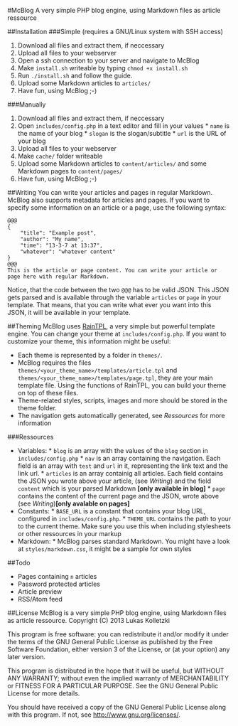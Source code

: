 #McBlog
A very simple PHP blog engine, using Markdown files as article ressource

##Installation
###Simple (requires a GNU/Linux system with SSH access)
1. Download all files and extract them, if neccessary
2. Upload all files to your webserver
3. Open a ssh connection to your server and navigate to McBlog
3. Make `install.sh` writeable by typing `chmod +x install.sh`
4. Run `./install.sh` and follow the guide.
5. Upload some Markdown articles to `articles/`
6. Have fun, using McBlog ;-)

###Manually
1. Download all files and extract them, if neccessary
2. Open `includes/config.php` in a text editor and fill in your values
       * `name` is the name of your blog
       * `slogan` is the slogan/subtitle
       * `url` is the URL of your blog
3. Upload all files to your webserver
4. Make `cache/` folder writeable
5. Upload some Markdown articles to `content/articles/` and some Markdown pages to `content/pages/`
6. Have fun, using McBlog ;-)

##Writing
You can write your articles and pages in regular Markdown.
McBlog also supports metadata for articles and pages. If you want to specify some information on an article or a page, use the following syntax:
```
@@@
{
    "title": "Example post",
    "author": "My name",
    "time": "13-3-7 at 13:37",
    "whatever": "whatever content"
}
@@@
This is the article or page content. You can write your article or page here with regular Markdown.
```
Notice, that the code between the two `@@@` has to be valid JSON. This JSON gets parsed and is available through the variable `articles` or `page` in your template. That means, that you can write what ever you want into this JSON, it will be available in your template.

##Theming
McBlog uses [RainTPL](http://raintpl.com), a very simple but powerful template engine.
You can change your theme at `includes/config.php`.
If you want to customize your theme, this information might be useful:

* Each theme is represented by a folder in `themes/`.
* McBlog requires the files `themes/<your_theme_name>/templates/article.tpl` and `themes/<your_theme_name>/templates/page.tpl`, they are your main template file. Using the functions of RainTPL, you can build your theme on top of these files.
* Theme-related styles, scripts, images and more should be stored in the theme folder.
* The navigation gets automatically generated, see _Ressources_ for more information

###Ressources
* Variables:
      * `blog` is an array with the values of the `blog` section in `includes/config.php`
      * `nav` is an array containing the navigation. Each field is an array with `test` and `url` in it, representing the link text and the link url.
      * `articles` is an array containig all articles. Each field contains the JSON you wrote above your article, (see _Writing_) and the field `content` which is your parsed Markdown __[only available in blog]__
      * `page` contains the content of the current page and the JSON, wrote above (see _Writing_)__[only avalable on pages]__
* Constants:
      * `BASE_URL` is a constant that contains your blog URL, configured in `includes/config.php`.
      * `THEME_URL` contains the path to your to the current theme.  Make sure you use this when including stylesheets or other ressources in your markup
* Markdown:
      * McBlog parses standard Markdown. You might have a look at `styles/markdown.css`, it might be  a sample for own styles

##Todo
* Pages containing `n` articles
* Password protected articles
* Article preview
* RSS/Atom feed

##License
McBlog is a very simple PHP blog engine, using Markdown files as article ressource.
Copyright (C) 2013 Lukas Kolletzki

This program is free software: you can redistribute it and/or modify
it under the terms of the GNU General Public License as published by
the Free Software Foundation, either version 3 of the License, or
(at your option) any later version.

This program is distributed in the hope that it will be useful,
but WITHOUT ANY WARRANTY; without even the implied warranty of
MERCHANTABILITY or FITNESS FOR A PARTICULAR PURPOSE.  See the
GNU General Public License for more details.

You should have received a copy of the GNU General Public License
along with this program.  If not, see http://www.gnu.org/licenses/.
